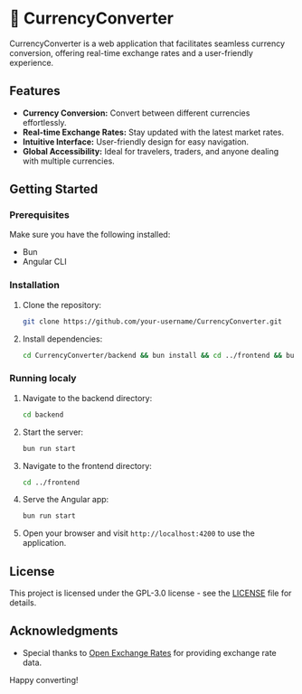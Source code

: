 # 💱 CurrencyConverter

CurrencyConverter is a web application that facilitates seamless currency conversion, offering real-time exchange rates and a user-friendly experience.

## Features

- **Currency Conversion:** Convert between different currencies effortlessly.
- **Real-time Exchange Rates:** Stay updated with the latest market rates.
- **Intuitive Interface:** User-friendly design for easy navigation.
- **Global Accessibility:** Ideal for travelers, traders, and anyone dealing with multiple currencies.

## Getting Started

### Prerequisites

Make sure you have the following installed:

- Bun
- Angular CLI

### Installation

1. Clone the repository:

   ```bash
   git clone https://github.com/your-username/CurrencyConverter.git
   ```

2. Install dependencies:

   ```bash
   cd CurrencyConverter/backend && bun install && cd ../frontend && bun install
   ```

### Running localy

1. Navigate to the backend directory:

   ```bash
   cd backend
   ```

2. Start the server:

   ```bash
   bun run start
   ```

3. Navigate to the frontend directory:

   ```bash
   cd ../frontend
   ```

4. Serve the Angular app:

   ```bash
   bun run start
   ```

5. Open your browser and visit `http://localhost:4200` to use the application.

## License

This project is licensed under the GPL-3.0 license - see the [LICENSE](LICENSE) file for details.

## Acknowledgments

- Special thanks to [Open Exchange Rates](https://openexchangerates.org/) for providing exchange rate data.

Happy converting!
